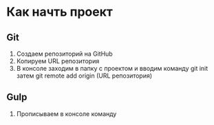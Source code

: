 # Как начть проект
## Git
1. Создаем репозиторий на GitHub
2. Копируем URL репозитория
3. В консоле заходим в папку с проектом и вводим команду git init затем git remote add origin (URL репозитория)

## Gulp
1. Прописываем в консоле команду <npm i git>


